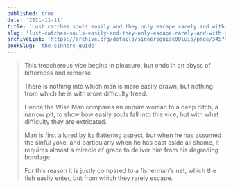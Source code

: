 ```yaml
---
published: true
date: '2021-11-11'
title: 'Lust catches souls easily and they only escape rarely and with great difficulty'
slug: 'lust-catches-souls-easily-and-they-only-escape-rarely-and-with-great-difficulty'
archiveLink: 'https://archive.org/details/sinnersguide00luis/page/345?view=theater'
bookSlug: 'the-sinners-guide'
---
```


> This treacherous vice begins in pleasure, but ends in an abyss of bitterness and remorse.
>
> There is nothing into which man is more easily drawn, but nothing from which he is with more difficulty freed.
>
> Hence the Wise Man compares an impure woman to a deep ditch, a narrow pit, to show how easily souls fall into this vice, but with what difficulty they are extricated.
>
> Man is first allured by its flattering aspect, but when he has assumed the sinful yoke, and particularly when he has cast aside all shame, it requires almost a miracle of grace to deliver him from his degrading bondage.
>
> For this reason it is justly compared to a fisherman's net, which the fish easily enter, but from which they rarely escape.